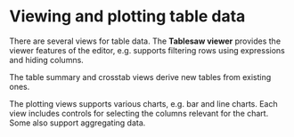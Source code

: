 # Viewing and plotting table data

There are several views for table data. The **Tablesaw viewer** provides the viewer features of the editor, e.g. supports filtering rows using expressions and hiding columns.

The table summary and crosstab views derive new tables from existing ones.

The plotting views supports various charts, e.g. bar and line charts. Each view includes controls for selecting the columns relevant for the chart. Some also support aggregating data.
